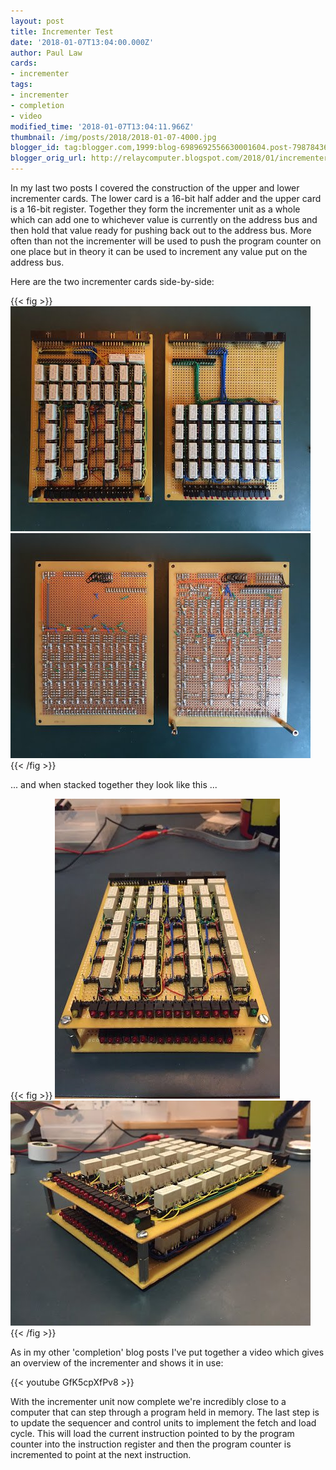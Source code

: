 ```yaml
---
layout: post
title: Incrementer Test
date: '2018-01-07T13:04:00.000Z'
author: Paul Law
cards:
- incrementer
tags:
- incrementer
- completion
- video
modified_time: '2018-01-07T13:04:11.966Z'
thumbnail: /img/posts/2018/2018-01-07-4000.jpg
blogger_id: tag:blogger.com,1999:blog-6989692556630001604.post-7987843622087641592
blogger_orig_url: http://relaycomputer.blogspot.com/2018/01/incrementer-test.html
---
```


In my last two posts I covered the construction of the upper and lower 
incrementer cards. The lower card is a 16-bit half adder and the upper card is 
a 16-bit register. Together they form the incrementer unit as a whole which 
can add one to whichever value is currently on the address bus and then hold 
that value ready for pushing back out to the address bus. More often than not 
the incrementer will be used to push the program counter on one place but in 
theory it can be used to increment any value put on the address bus.

Here are the two incrementer cards side-by-side:

{{< fig >}}
![Incrementer Cards (front side)](/img/posts/2018/2018-01-07-0000.jpg)
![Incrementer Cards (rear side)](/img/posts/2018/2018-01-07-0001.jpg)
{{< /fig >}}

... and 
when stacked together they look like this ...

{{< fig >}}
![Incrementer Unit (viewed from front)](/img/posts/2018/2018-01-07-0002.jpg)
![Incrementer Unit (viewed from front right)](/img/posts/2018/2018-01-07-0003.jpg)
{{< /fig >}}

As in my other 'completion' blog posts I've put together a video which gives 
an overview of the incrementer and shows it in use:

{{< youtube GfK5cpXfPv8 >}}

With the incrementer unit now complete we're incredibly close to a computer 
that can step through a program held in memory. The last step is to update the 
sequencer and control units to implement the fetch and load cycle. This will 
load the current instruction pointed to by the program counter into the 
instruction register and then the program counter is incremented to point at 
the next instruction. 
